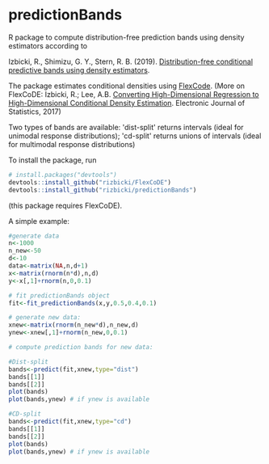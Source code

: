 # predictionBands
R package to compute distribution-free prediction bands using density estimators according to

Izbicki, R., Shimizu, G. Y., Stern, R. B. (2019). [Distribution-free conditional predictive bands using density estimators](https://arxiv.org/abs/1910.05575).

The package estimates conditional densities using [FlexCode](https://github.com/rizbicki/FlexCoDE/). (More on FlexCoDE: Izbicki, R.; Lee, A.B. [Converting High-Dimensional Regression to High-Dimensional Conditional Density Estimation](https://projecteuclid.org/euclid.ejs/1499133755). Electronic Journal of Statistics, 2017)

Two types of bands are available: 'dist-split' returns intervals (ideal for unimodal response distributions); 'cd-split' returns unions of intervals (ideal for multimodal response distributions)

To install the package, run

```R
# install.packages("devtools")
devtools::install_github("rizbicki/FlexCoDE")
devtools::install_github("rizbicki/predictionBands")
```
(this package requires FlexCoDE).

A simple example:

```R
#generate data
n<-1000
n_new<-50
d<-10
data<-matrix(NA,n,d+1)
x<-matrix(rnorm(n*d),n,d)
y<-x[,1]+rnorm(n,0,0.1)

# fit predictionBands object
fit<-fit_predictionBands(x,y,0.5,0.4,0.1)

# generate new data:
xnew<-matrix(rnorm(n_new*d),n_new,d)
ynew<-xnew[,1]+rnorm(n_new,0,0.1)

# compute prediction bands for new data:

#Dist-split
bands<-predict(fit,xnew,type="dist")
bands[[1]]
bands[[2]]
plot(bands)
plot(bands,ynew) # if ynew is available

#CD-split
bands<-predict(fit,xnew,type="cd")
bands[[1]]
bands[[2]]
plot(bands)
plot(bands,ynew) # if ynew is available
```

